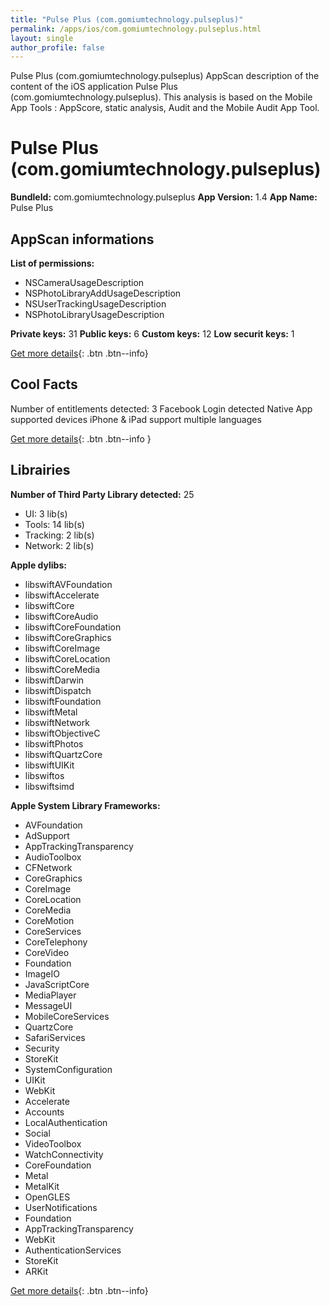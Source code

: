 ```yaml
---
title: "Pulse Plus (com.gomiumtechnology.pulseplus)"
permalink: /apps/ios/com.gomiumtechnology.pulseplus.html
layout: single
author_profile: false
---
```

Pulse Plus (com.gomiumtechnology.pulseplus) AppScan description of the content of the iOS application Pulse Plus (com.gomiumtechnology.pulseplus). This analysis is based on the Mobile App Tools : AppScore, static analysis, Audit and the Mobile Audit App Tool.

# Pulse Plus (com.gomiumtechnology.pulseplus)

**BundleId:** com.gomiumtechnology.pulseplus
**App Version:** 1.4
**App Name:** Pulse Plus


## AppScan informations 

**List of permissions:** 
- NSCameraUsageDescription
- NSPhotoLibraryAddUsageDescription
- NSUserTrackingUsageDescription
- NSPhotoLibraryUsageDescription
  
  
**Private keys:** 31
**Public keys:** 6
**Custom keys:** 12
**Low securit keys:** 1
  
[Get more details](/pricing.html){: .btn .btn--info}

## Cool Facts

Number of entitlements detected: 3
Facebook Login detected
Native App
supported devices iPhone & iPad
support multiple languages
  
[Get more details](/pricing.html){: .btn .btn--info }

## Librairies 
**Number of Third Party Library detected:** 25
- UI: 3 lib(s)
- Tools: 14 lib(s)
- Tracking: 2 lib(s)
- Network: 2 lib(s)


**Apple dylibs:**
- libswiftAVFoundation
- libswiftAccelerate
- libswiftCore
- libswiftCoreAudio
- libswiftCoreFoundation
- libswiftCoreGraphics
- libswiftCoreImage
- libswiftCoreLocation
- libswiftCoreMedia
- libswiftDarwin
- libswiftDispatch
- libswiftFoundation
- libswiftMetal
- libswiftNetwork
- libswiftObjectiveC
- libswiftPhotos
- libswiftQuartzCore
- libswiftUIKit
- libswiftos
- libswiftsimd


**Apple System Library Frameworks:**
- AVFoundation
- AdSupport
- AppTrackingTransparency
- AudioToolbox
- CFNetwork
- CoreGraphics
- CoreImage
- CoreLocation
- CoreMedia
- CoreMotion
- CoreServices
- CoreTelephony
- CoreVideo
- Foundation
- ImageIO
- JavaScriptCore
- MediaPlayer
- MessageUI
- MobileCoreServices
- QuartzCore
- SafariServices
- Security
- StoreKit
- SystemConfiguration
- UIKit
- WebKit
- Accelerate
- Accounts
- LocalAuthentication
- Social
- VideoToolbox
- WatchConnectivity
- CoreFoundation
- Metal
- MetalKit
- OpenGLES
- UserNotifications
- Foundation
- AppTrackingTransparency
- WebKit
- AuthenticationServices
- StoreKit
- ARKit


  
[Get more details](/pricing.html){: .btn .btn--info}

